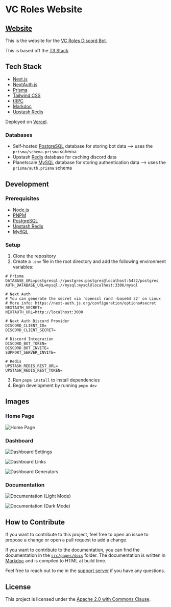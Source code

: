 # VC Roles Website

## [Website](https://vcroles.com)

This is the website for the [VC Roles Discord Bot](https://github.com/CDE90/VCRoles).

This is based off the [T3 Stack](https://create.t3.gg/).

## Tech Stack

-   [Next.js](https://nextjs.org)
-   [NextAuth.js](https://next-auth.js.org)
-   [Prisma](https://prisma.io)
-   [Tailwind CSS](https://tailwindcss.com)
-   [tRPC](https://trpc.io)
-   [Markdoc](https://markdoc.dev)
-   [Upstash Redis](https://upstash.com)

Deployed on [Vercel](https://vercel.com).

### Databases

-   Self-hosted [PostgreSQL](https://www.postgresql.org) database for storing bot data --> uses the `prisma/schema.prisma` schema
-   Upstash [Redis](https://redis.io) database for caching discord data
-   Planetscale [MySQL](https://www.mysql.com) database for storing authentication data --> uses the `prisma/auth.prisma` schema

## Development

### Prerequisites

-   [Node.js](https://nodejs.org/en/)
-   [PNPM](https://pnpm.io)
-   [PostgreSQL](https://www.postgresql.org)
-   [Upstash Redis](https://upstash.com)
-   [MySQL](https://www.mysql.com)

### Setup

1. Clone the repository
2. Create a `.env` file in the root directory and add the following environment variables:

```env
# Prisma
DATABASE_URL=postgresql://postgres:postgres@localhost:5432/postgres
AUTH_DATABASE_URL=mysql://mysql:mysql@localhost:3306/mysql

# Next Auth
# You can generate the secret via 'openssl rand -base64 32' on Linux
# More info: https://next-auth.js.org/configuration/options#secret
NEXTAUTH_SECRET=
NEXTAUTH_URL=http://localhost:3000

# Next Auth Discord Provider
DISCORD_CLIENT_ID=
DISCORD_CLIENT_SECRET=

# Discord Integration
DISCORD_BOT_TOKEN=
DISCORD_BOT_INVITE=
SUPPORT_SERVER_INVITE=

# Redis
UPSTASH_REDIS_REST_URL=
UPSTASH_REDIS_REST_TOKEN=
```

3. Run `pnpm install` to install dependencies
4. Begin development by running `pnpm dev`

## Images

### Home Page

![Home Page](/public/homepage.png)

### Dashboard

![Dashboard Settings](/public/dashboard-settings.png)

![Dashboard Links](/public/dashboard-links.png)

![Dashboard Generators](/public/dashboard-generators.png)

### Documentation

![Documentation (Light Mode)](/public/docs-light.png)

![Documentation (Dark Mode)](/public/docs-dark.png)

## How to Contribute

If you want to contribute to this project, feel free to open an issue to propose a change or open a pull request to add a change.

If you want to contribute to the documentation, you can find the documentation in the [`src/pages/docs`](/src/pages/docs/) folder. The documentation is written in [Markdoc](https://markdoc.dev) and is compiled to HTML at build time.

Feel free to reach out to me in the [support server](https://vcroles.com/support) if you have any questions.

## License

This project is licensed under the [Apache 2.0 with Commons Clause](LICENSE).
